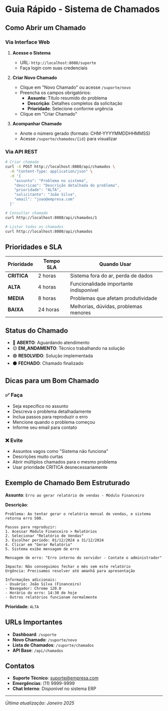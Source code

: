 # Guia Rápido - Sistema de Chamados

## Como Abrir um Chamado

### Via Interface Web

1. **Acesse o Sistema**
   - URL: `http://localhost:8080/suporte`
   - Faça login com suas credenciais

2. **Criar Novo Chamado**
   - Clique em "Novo Chamado" ou acesse `/suporte/novo`
   - Preencha os campos obrigatórios:
     - **Assunto**: Título resumido do problema
     - **Descrição**: Detalhes completos da solicitação
     - **Prioridade**: Selecione conforme urgência
   - Clique em "Criar Chamado"

3. **Acompanhar Chamado**
   - Anote o número gerado (formato: CHM-YYYYMMDDHHMMSS)
   - Acesse `/suporte/chamados/{id}` para visualizar

### Via API REST

```bash
# Criar chamado
curl -X POST http://localhost:8080/api/chamados \
  -H "Content-Type: application/json" \
  -d '{
    "assunto": "Problema no sistema",
    "descricao": "Descrição detalhada do problema",
    "prioridade": "ALTA",
    "solicitante": "João Silva",
    "email": "joao@empresa.com"
  }'

# Consultar chamado
curl http://localhost:8080/api/chamados/1

# Listar todos os chamados
curl http://localhost:8080/api/chamados
```

## Prioridades e SLA

| Prioridade | Tempo SLA | Quando Usar |
|------------|-----------|-------------|
| **CRITICA** | 2 horas | Sistema fora do ar, perda de dados |
| **ALTA** | 4 horas | Funcionalidade importante indisponível |
| **MEDIA** | 8 horas | Problemas que afetam produtividade |
| **BAIXA** | 24 horas | Melhorias, dúvidas, problemas menores |

## Status do Chamado

- 🔴 **ABERTO**: Aguardando atendimento
- 🟡 **EM_ANDAMENTO**: Técnico trabalhando na solução
- 🟢 **RESOLVIDO**: Solução implementada
- ⚫ **FECHADO**: Chamado finalizado

## Dicas para um Bom Chamado

### ✅ Faça
- Seja específico no assunto
- Descreva o problema detalhadamente
- Inclua passos para reproduzir o erro
- Mencione quando o problema começou
- Informe seu email para contato

### ❌ Evite
- Assuntos vagos como "Sistema não funciona"
- Descrições muito curtas
- Abrir múltiplos chamados para o mesmo problema
- Usar prioridade CRITICA desnecessariamente

## Exemplo de Chamado Bem Estruturado

**Assunto**: `Erro ao gerar relatório de vendas - Módulo Financeiro`

**Descrição**:
```
Problema: Ao tentar gerar o relatório mensal de vendas, o sistema retorna erro 500.

Passos para reproduzir:
1. Acessar Módulo Financeiro > Relatórios
2. Selecionar "Relatório de Vendas"
3. Escolher período: 01/12/2024 a 31/12/2024
4. Clicar em "Gerar Relatório"
5. Sistema exibe mensagem de erro

Mensagem de erro: "Erro interno do servidor - Contate o administrador"

Impacto: Não conseguimos fechar o mês sem este relatório
Urgência: Precisamos resolver até amanhã para apresentação

Informações adicionais:
- Usuário: João Silva (Financeiro)
- Navegador: Chrome 120.0
- Horário do erro: 14:30 de hoje
- Outros relatórios funcionam normalmente
```

**Prioridade**: `ALTA`

## URLs Importantes

- **Dashboard**: `/suporte`
- **Novo Chamado**: `/suporte/novo`
- **Lista de Chamados**: `/suporte/chamados`
- **API Base**: `/api/chamados`

## Contatos

- **Suporte Técnico**: suporte@empresa.com
- **Emergências**: (11) 9999-9999
- **Chat Interno**: Disponível no sistema ERP

---

*Última atualização: Janeiro 2025*